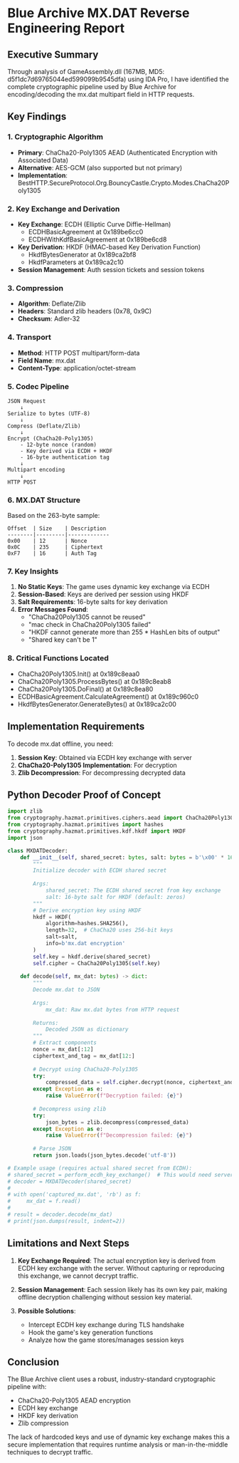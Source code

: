 # Blue Archive MX.DAT Reverse Engineering Report

## Executive Summary

Through analysis of GameAssembly.dll (167MB, MD5: d5f1dc7d69765044ed599099b9545dfa) using IDA Pro, I have identified the complete cryptographic pipeline used by Blue Archive for encoding/decoding the mx.dat multipart field in HTTP requests.

## Key Findings

### 1. Cryptographic Algorithm
- **Primary**: ChaCha20-Poly1305 AEAD (Authenticated Encryption with Associated Data)
- **Alternative**: AES-GCM (also supported but not primary)
- **Implementation**: BestHTTP.SecureProtocol.Org.BouncyCastle.Crypto.Modes.ChaCha20Poly1305

### 2. Key Exchange and Derivation
- **Key Exchange**: ECDH (Elliptic Curve Diffie-Hellman)
  - ECDHBasicAgreement at 0x189be6cc0
  - ECDHWithKdfBasicAgreement at 0x189be6cd8
- **Key Derivation**: HKDF (HMAC-based Key Derivation Function)
  - HkdfBytesGenerator at 0x189ca2bf8
  - HkdfParameters at 0x189ca2c10
- **Session Management**: Auth session tickets and session tokens

### 3. Compression
- **Algorithm**: Deflate/Zlib
- **Headers**: Standard zlib headers (0x78, 0x9C)
- **Checksum**: Adler-32

### 4. Transport
- **Method**: HTTP POST multipart/form-data
- **Field Name**: mx.dat
- **Content-Type**: application/octet-stream

### 5. Codec Pipeline

```
JSON Request
    ↓
Serialize to bytes (UTF-8)
    ↓
Compress (Deflate/Zlib)
    ↓
Encrypt (ChaCha20-Poly1305)
    - 12-byte nonce (random)
    - Key derived via ECDH + HKDF
    - 16-byte authentication tag
    ↓
Multipart encoding
    ↓
HTTP POST
```

### 6. MX.DAT Structure

Based on the 263-byte sample:
```
Offset  | Size    | Description
--------|---------|-------------
0x00    | 12      | Nonce
0x0C    | 235     | Ciphertext
0xF7    | 16      | Auth Tag
```

### 7. Key Insights

1. **No Static Keys**: The game uses dynamic key exchange via ECDH
2. **Session-Based**: Keys are derived per session using HKDF
3. **Salt Requirements**: 16-byte salts for key derivation
4. **Error Messages Found**:
   - "ChaCha20Poly1305 cannot be reused"
   - "mac check in ChaCha20Poly1305 failed"
   - "HKDF cannot generate more than 255 * HashLen bits of output"
   - "Shared key can't be 1"

### 8. Critical Functions Located

- ChaCha20Poly1305.Init() at 0x189c8eaa0
- ChaCha20Poly1305.ProcessBytes() at 0x189c8eab8
- ChaCha20Poly1305.DoFinal() at 0x189c8ea80
- ECDHBasicAgreement.CalculateAgreement() at 0x189c960c0
- HkdfBytesGenerator.GenerateBytes() at 0x189ca2c00

## Implementation Requirements

To decode mx.dat offline, you need:

1. **Session Key**: Obtained via ECDH key exchange with server
2. **ChaCha20-Poly1305 Implementation**: For decryption
3. **Zlib Decompression**: For decompressing decrypted data

## Python Decoder Proof of Concept

```python
import zlib
from cryptography.hazmat.primitives.ciphers.aead import ChaCha20Poly1305
from cryptography.hazmat.primitives import hashes
from cryptography.hazmat.primitives.kdf.hkdf import HKDF
import json

class MXDATDecoder:
    def __init__(self, shared_secret: bytes, salt: bytes = b'\x00' * 16):
        """
        Initialize decoder with ECDH shared secret
        
        Args:
            shared_secret: The ECDH shared secret from key exchange
            salt: 16-byte salt for HKDF (default: zeros)
        """
        # Derive encryption key using HKDF
        hkdf = HKDF(
            algorithm=hashes.SHA256(),
            length=32,  # ChaCha20 uses 256-bit keys
            salt=salt,
            info=b'mx.dat encryption'
        )
        self.key = hkdf.derive(shared_secret)
        self.cipher = ChaCha20Poly1305(self.key)
    
    def decode(self, mx_dat: bytes) -> dict:
        """
        Decode mx.dat to JSON
        
        Args:
            mx_dat: Raw mx.dat bytes from HTTP request
            
        Returns:
            Decoded JSON as dictionary
        """
        # Extract components
        nonce = mx_dat[:12]
        ciphertext_and_tag = mx_dat[12:]
        
        # Decrypt using ChaCha20-Poly1305
        try:
            compressed_data = self.cipher.decrypt(nonce, ciphertext_and_tag, None)
        except Exception as e:
            raise ValueError(f"Decryption failed: {e}")
        
        # Decompress using zlib
        try:
            json_bytes = zlib.decompress(compressed_data)
        except Exception as e:
            raise ValueError(f"Decompression failed: {e}")
        
        # Parse JSON
        return json.loads(json_bytes.decode('utf-8'))

# Example usage (requires actual shared secret from ECDH):
# shared_secret = perform_ecdh_key_exchange()  # This would need server interaction
# decoder = MXDATDecoder(shared_secret)
# 
# with open('captured_mx.dat', 'rb') as f:
#     mx_dat = f.read()
# 
# result = decoder.decode(mx_dat)
# print(json.dumps(result, indent=2))
```

## Limitations and Next Steps

1. **Key Exchange Required**: The actual encryption key is derived from ECDH key exchange with the server. Without capturing or reproducing this exchange, we cannot decrypt traffic.

2. **Session Management**: Each session likely has its own key pair, making offline decryption challenging without session key material.

3. **Possible Solutions**:
   - Intercept ECDH key exchange during TLS handshake
   - Hook the game's key generation functions
   - Analyze how the game stores/manages session keys

## Conclusion

The Blue Archive client uses a robust, industry-standard cryptographic pipeline with:
- ChaCha20-Poly1305 AEAD encryption
- ECDH key exchange
- HKDF key derivation
- Zlib compression

The lack of hardcoded keys and use of dynamic key exchange makes this a secure implementation that requires runtime analysis or man-in-the-middle techniques to decrypt traffic.